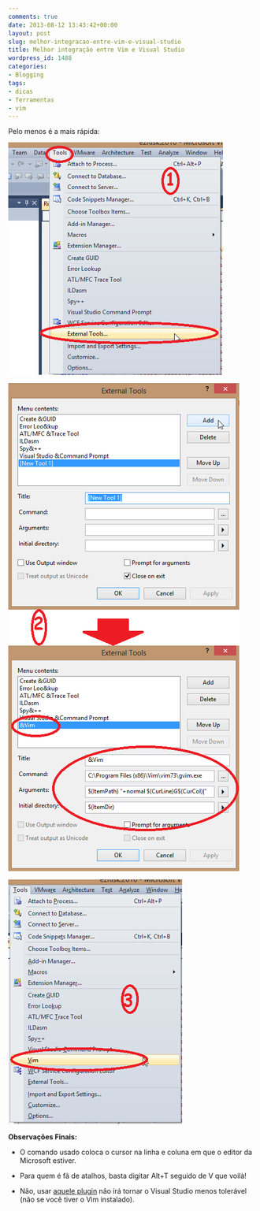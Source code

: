 ```yaml
---
comments: true
date: 2013-08-12 13:43:42+00:00
layout: post
slug: melhor-integracao-entre-vim-e-visual-studio
title: Melhor integração entre Vim e Visual Studio
wordpress_id: 1488
categories:
- Blogging
tags:
- dicas
- ferramentas
- vim
---
```


Pelo menos é a mais rápida:

[![VisualStudioWithVim1-3](/images/VisualStudioWithVim1-3.png)](/images/VisualStudioWithVim1-3.png)



[![VisualStudioWithVim2-3](/images/VisualStudioWithVim2-31.png)](/images/VisualStudioWithVim2-31.png)



[![VisualStudioWithVim3-3](/images/VisualStudioWithVim3-3.png)](/images/VisualStudioWithVim3-3.png)



**Observações Finais:**



	
  * O comando usado coloca o cursor na linha e coluna em que o editor da Microsoft estiver.

	
  * Para quem é fã de atalhos, basta digitar Alt+T seguido de V que voilà!

	
  * Não, usar [aquele plugin](http://visualstudiogallery.msdn.microsoft.com/59ca71b3-a4a3-46ca-8fe1-0e90e3f79329) não irá tornar o Visual Studio menos tolerável (não se você tiver o Vim instalado).


